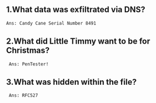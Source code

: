 ## 1.What data was exfiltrated via DNS?
    Ans: Candy Cane Serial Number 8491

## 2.What did Little Timmy want to be for Christmas?
     Ans: PenTester!

## 3.What was hidden within the file?
     Ans: RFC527

